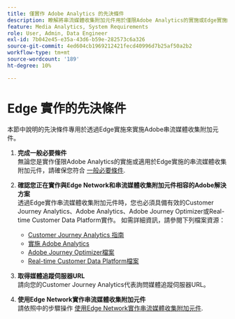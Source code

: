 ```yaml
---
title: 僅實作 Adob​​e Analytics 的先決條件
description: 瞭解將串流媒體收集附加元件用於僅限Adobe Analytics的實施或Edge實施的先決條件
feature: Media Analytics, System Requirements
role: User, Admin, Data Engineer
exl-id: 7b042e45-e35a-43d6-b59e-282573c6a326
source-git-commit: 4ed604cb1969212421fecd40996d7b25af50a2b2
workflow-type: tm+mt
source-wordcount: '189'
ht-degree: 10%

---
```


# Edge 實作的先決條件

本節中說明的先決條件專用於透過Edge實施來實施Adobe串流媒體收集附加元件。

1. **完成一般必要條件**<br>
無論您是實作僅限Adobe Analytics的實施或適用於Edge實施的串流媒體收集附加元件，請確保您符合 [一般必要條件](/help/getting-started/prereqs.md).

1. **確認您正在實作與Edge Network和串流媒體收集附加元件相容的Adobe解決方案**<br>
透過Edge實作串流媒體收集附加元件時，您也必須具備有效的Customer Journey Analytics、Adobe Analytics、Adobe Journey Optimizer或Real-time Customer Data Platform實作。 如需詳細資訊，請參閱下列檔案資源：
   * [Customer Journey Analytics 指南](https://experienceleague.adobe.com/docs/analytics-platform/using/cja-landing.html?lang=zh-Hant)
   * [實施 Adobe Analytics](https://experienceleague.adobe.com/docs/analytics/implementation/home.html?lang=zh-Hant)
   * [Adobe Journey Optimizer檔案](https://experienceleague.adobe.com/docs/journey-optimizer.html?lang=zh-Hant)
   * [Real-time Customer Data Platform檔案](https://experienceleague.adobe.com/docs/real-time-customer-data-platform.html)

1. **取得媒體追蹤伺服器URL**<br>
請向您的Customer Journey Analytics代表詢問媒體追蹤伺服器URL。 <!-- This is the `collection-api-server` URL for the Mobile SDK, the JavaScript SDK, and the non-collection-api tracking server for Roku. Domain names for API implementation is: `[your_namespace].hb-api.omtrdc.net`. -->

1. **使用Edge Network實作串流媒體收集附加元件**<br>
請依照中的步驟操作 [使用Edge Network實作串流媒體收集附加元件](/help/implementation/edge/implementation-edge.md).
